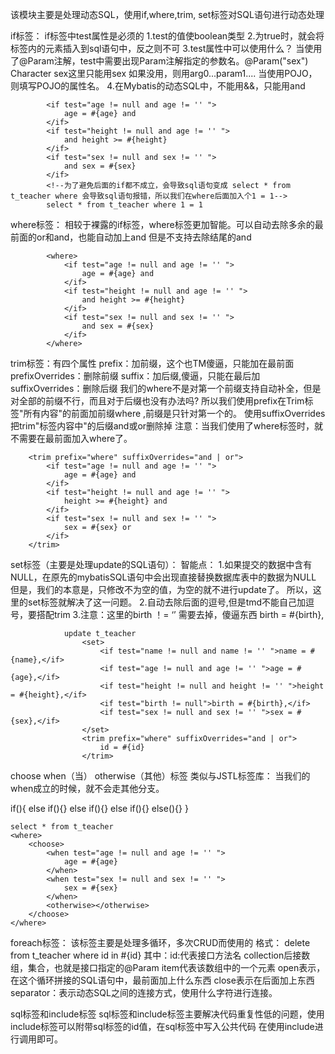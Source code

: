 该模块主要是处理动态SQL，使用if,where,trim, set标签对SQL语句进行动态处理

if标签：
    if标签中test属性是必须的
        1.test的值使boolean类型
        2.为true时，就会将标签内的元素插入到sql语句中，反之则不可
        3.test属性中可以使用什么？
            当使用了@Param注解，test中需要出现Param注解指定的参数名。@Param("sex") Character sex这里只能用sex
            如果没用，则用arg0...param1....
            当使用POJO，则填写POJO的属性名。
        4.在Mybatis的动态SQL中，不能用&&，只能用and

            <if test="age != null and age != '' ">
                age = #{age} and
            </if>
            <if test="height != null and age != '' ">
                and height >= #{height}
            </if>
            <if test="sex != null and sex != '' ">
                and sex = #{sex}
            </if>
            <!--为了避免后面的if都不成立，会导致sql语句变成 select * from t_teacher where 会导致sql语句报错，所以我们在where后面加入个1 = 1-->
            select * from t_teacher where 1 = 1

where标签：
    相较于裸露的if标签，where标签更加智能。可以自动去除多余的最前面的or和and，也能自动加上and
    但是不支持去除结尾的and
        <!--where标签专门负责Where字句的-->
        <!--
            使用Where标签时，第一个if就不需要加入and，where标签可以自动补全
            很tm智能
            去不了后面的and
            age = #{age} and  ===> Error
        -->

            <where>
                <if test="age != null and age != '' ">
                    age = #{age} and
                </if>
                <if test="height != null and age != '' ">
                    and height >= #{height}
                </if>
                <if test="sex != null and sex != '' ">
                    and sex = #{sex}
                </if>
            </where>

trim标签：有四个属性
    prefix：加前缀，这个也TM傻逼，只能加在最前面
    prefixOverrides：删除前缀
    suffix：加后缀,傻逼，只能在最后加
    suffixOverrides：删除后缀
        我们的where不是对第一个前缀支持自动补全，但是对全部的前缀不行，而且对于后缀也没有办法吗? 
            所以我们使用prefix在Trim标签"所有内容"的前面加前缀where ,前缀是只针对第一个的。
            使用suffixOverrides把trim"标签内容中"的后缀and或or删除掉
        注意：当我们使用了where标签时，就不需要在最前面加入where了。

        <trim prefix="where" suffixOverrides="and | or">
            <if test="age != null and age != '' ">
                age = #{age} and
            </if>
            <if test="height != null and age != '' ">
                height >= #{height} and
            </if>
            <if test="sex != null and sex != '' ">
                sex = #{sex} or
            </if>
        </trim>

set标签（主要是处理update的SQL语句）：
    智能点：
        1.如果提交的数据中含有NULL，在原先的mybatisSQL语句中会出现直接替换数据库表中的数据为NULL
            但是，我们的本意是，只修改不为空的值，为空的就不进行update了。
            所以，这里的set标签就解决了这一问题。
        2.自动去除后面的逗号,但是tmd不能自己加逗号，要搭配trim
        3.注意：这里的birth ！= ‘’ 需要去掉，傻逼东西
            <if test="birth != null and birth != '' ">birth = #{birth},</if>

                update t_teacher
                    <set>
                        <if test="name != null and name != '' ">name = #{name},</if>
                        <if test="age != null and age != '' ">age = #{age},</if>
                        <if test="height != null and height != '' ">height = #{height},</if>
                        <if test="birth != null">birth = #{birth},</if>
                        <if test="sex != null and sex != '' ">sex = #{sex},</if>
                    </set>
                    <trim prefix="where" suffixOverrides="and | or">
                        id = #{id}
                    </trim>

choose when（当） otherwise（其他）标签 类似与JSTL标签库：
    当我们的when成立的时候，就不会走其他分支。
    <choose>
        <when></when>
        <when></when>
        <when></when>
        <otherwise></otherwise>
    </choose>

if(){
    else if(){}
    else if(){}
    else if(){}
    else(){}
}

    select * from t_teacher
    <where>
        <choose>
            <when test="age != null and age != '' ">
                age = #{age}
            </when>
            <when test="sex != null and sex != '' ">
                sex = #{sex}
            </when>
            <otherwise></otherwise>
        </choose>
    </where>
    
foreach标签：
    该标签主要是处理多循环，多次CRUD而使用的
    格式：
    <delete id="deleteByForEach">
        delete from t_teacher
        where id in
        <foreach collection="ids" item="id" open="(" close=")" separator=",">
            #{id}
        </foreach>
    </delete>
    其中：id:代表接口方法名
        collection后接数组，集合，也就是接口指定的@Param
        item代表该数组中的一个元素
        open表示，在这个循环拼接的SQL语句中，最前面加上什么东西
        close表示在后面加上东西 
        separator：表示动态SQL之间的连接方式，使用什么字符进行连接。

sql标签和include标签
    sql标签和include标签主要解决代码重复性低的问题，使用include标签可以附带sql标签的id值，在sql标签中写入公共代码
    在使用include进行调用即可。
